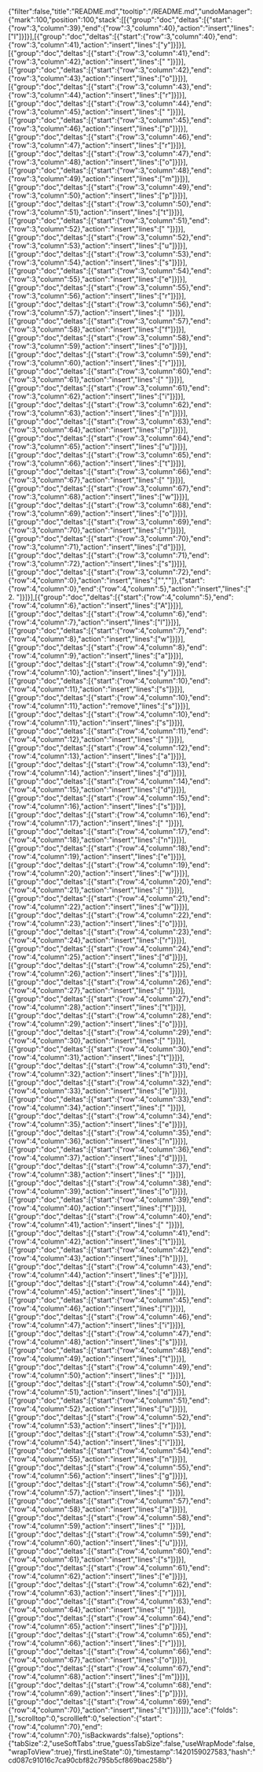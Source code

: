 {"filter":false,"title":"README.md","tooltip":"/README.md","undoManager":{"mark":100,"position":100,"stack":[[{"group":"doc","deltas":[{"start":{"row":3,"column":39},"end":{"row":3,"column":40},"action":"insert","lines":["l"]}]}],[{"group":"doc","deltas":[{"start":{"row":3,"column":40},"end":{"row":3,"column":41},"action":"insert","lines":["y"]}]}],[{"group":"doc","deltas":[{"start":{"row":3,"column":41},"end":{"row":3,"column":42},"action":"insert","lines":[" "]}]}],[{"group":"doc","deltas":[{"start":{"row":3,"column":42},"end":{"row":3,"column":43},"action":"insert","lines":["o"]}]}],[{"group":"doc","deltas":[{"start":{"row":3,"column":43},"end":{"row":3,"column":44},"action":"insert","lines":["r"]}]}],[{"group":"doc","deltas":[{"start":{"row":3,"column":44},"end":{"row":3,"column":45},"action":"insert","lines":[" "]}]}],[{"group":"doc","deltas":[{"start":{"row":3,"column":45},"end":{"row":3,"column":46},"action":"insert","lines":["p"]}]}],[{"group":"doc","deltas":[{"start":{"row":3,"column":46},"end":{"row":3,"column":47},"action":"insert","lines":["r"]}]}],[{"group":"doc","deltas":[{"start":{"row":3,"column":47},"end":{"row":3,"column":48},"action":"insert","lines":["o"]}]}],[{"group":"doc","deltas":[{"start":{"row":3,"column":48},"end":{"row":3,"column":49},"action":"insert","lines":["m"]}]}],[{"group":"doc","deltas":[{"start":{"row":3,"column":49},"end":{"row":3,"column":50},"action":"insert","lines":["p"]}]}],[{"group":"doc","deltas":[{"start":{"row":3,"column":50},"end":{"row":3,"column":51},"action":"insert","lines":["t"]}]}],[{"group":"doc","deltas":[{"start":{"row":3,"column":51},"end":{"row":3,"column":52},"action":"insert","lines":[" "]}]}],[{"group":"doc","deltas":[{"start":{"row":3,"column":52},"end":{"row":3,"column":53},"action":"insert","lines":["u"]}]}],[{"group":"doc","deltas":[{"start":{"row":3,"column":53},"end":{"row":3,"column":54},"action":"insert","lines":["s"]}]}],[{"group":"doc","deltas":[{"start":{"row":3,"column":54},"end":{"row":3,"column":55},"action":"insert","lines":["e"]}]}],[{"group":"doc","deltas":[{"start":{"row":3,"column":55},"end":{"row":3,"column":56},"action":"insert","lines":["r"]}]}],[{"group":"doc","deltas":[{"start":{"row":3,"column":56},"end":{"row":3,"column":57},"action":"insert","lines":[" "]}]}],[{"group":"doc","deltas":[{"start":{"row":3,"column":57},"end":{"row":3,"column":58},"action":"insert","lines":["f"]}]}],[{"group":"doc","deltas":[{"start":{"row":3,"column":58},"end":{"row":3,"column":59},"action":"insert","lines":["o"]}]}],[{"group":"doc","deltas":[{"start":{"row":3,"column":59},"end":{"row":3,"column":60},"action":"insert","lines":["r"]}]}],[{"group":"doc","deltas":[{"start":{"row":3,"column":60},"end":{"row":3,"column":61},"action":"insert","lines":[" "]}]}],[{"group":"doc","deltas":[{"start":{"row":3,"column":61},"end":{"row":3,"column":62},"action":"insert","lines":["i"]}]}],[{"group":"doc","deltas":[{"start":{"row":3,"column":62},"end":{"row":3,"column":63},"action":"insert","lines":["n"]}]}],[{"group":"doc","deltas":[{"start":{"row":3,"column":63},"end":{"row":3,"column":64},"action":"insert","lines":["p"]}]}],[{"group":"doc","deltas":[{"start":{"row":3,"column":64},"end":{"row":3,"column":65},"action":"insert","lines":["u"]}]}],[{"group":"doc","deltas":[{"start":{"row":3,"column":65},"end":{"row":3,"column":66},"action":"insert","lines":["t"]}]}],[{"group":"doc","deltas":[{"start":{"row":3,"column":66},"end":{"row":3,"column":67},"action":"insert","lines":[" "]}]}],[{"group":"doc","deltas":[{"start":{"row":3,"column":67},"end":{"row":3,"column":68},"action":"insert","lines":["w"]}]}],[{"group":"doc","deltas":[{"start":{"row":3,"column":68},"end":{"row":3,"column":69},"action":"insert","lines":["o"]}]}],[{"group":"doc","deltas":[{"start":{"row":3,"column":69},"end":{"row":3,"column":70},"action":"insert","lines":["r"]}]}],[{"group":"doc","deltas":[{"start":{"row":3,"column":70},"end":{"row":3,"column":71},"action":"insert","lines":["d"]}]}],[{"group":"doc","deltas":[{"start":{"row":3,"column":71},"end":{"row":3,"column":72},"action":"insert","lines":["s"]}]}],[{"group":"doc","deltas":[{"start":{"row":3,"column":72},"end":{"row":4,"column":0},"action":"insert","lines":["",""]},{"start":{"row":4,"column":0},"end":{"row":4,"column":5},"action":"insert","lines":["  2. "]}]}],[{"group":"doc","deltas":[{"start":{"row":4,"column":5},"end":{"row":4,"column":6},"action":"insert","lines":["A"]}]}],[{"group":"doc","deltas":[{"start":{"row":4,"column":6},"end":{"row":4,"column":7},"action":"insert","lines":["l"]}]}],[{"group":"doc","deltas":[{"start":{"row":4,"column":7},"end":{"row":4,"column":8},"action":"insert","lines":["w"]}]}],[{"group":"doc","deltas":[{"start":{"row":4,"column":8},"end":{"row":4,"column":9},"action":"insert","lines":["a"]}]}],[{"group":"doc","deltas":[{"start":{"row":4,"column":9},"end":{"row":4,"column":10},"action":"insert","lines":["y"]}]}],[{"group":"doc","deltas":[{"start":{"row":4,"column":10},"end":{"row":4,"column":11},"action":"insert","lines":["s"]}]}],[{"group":"doc","deltas":[{"start":{"row":4,"column":10},"end":{"row":4,"column":11},"action":"remove","lines":["s"]}]}],[{"group":"doc","deltas":[{"start":{"row":4,"column":10},"end":{"row":4,"column":11},"action":"insert","lines":["s"]}]}],[{"group":"doc","deltas":[{"start":{"row":4,"column":11},"end":{"row":4,"column":12},"action":"insert","lines":[" "]}]}],[{"group":"doc","deltas":[{"start":{"row":4,"column":12},"end":{"row":4,"column":13},"action":"insert","lines":["a"]}]}],[{"group":"doc","deltas":[{"start":{"row":4,"column":13},"end":{"row":4,"column":14},"action":"insert","lines":["d"]}]}],[{"group":"doc","deltas":[{"start":{"row":4,"column":14},"end":{"row":4,"column":15},"action":"insert","lines":["d"]}]}],[{"group":"doc","deltas":[{"start":{"row":4,"column":15},"end":{"row":4,"column":16},"action":"insert","lines":["s"]}]}],[{"group":"doc","deltas":[{"start":{"row":4,"column":16},"end":{"row":4,"column":17},"action":"insert","lines":[" "]}]}],[{"group":"doc","deltas":[{"start":{"row":4,"column":17},"end":{"row":4,"column":18},"action":"insert","lines":["n"]}]}],[{"group":"doc","deltas":[{"start":{"row":4,"column":18},"end":{"row":4,"column":19},"action":"insert","lines":["e"]}]}],[{"group":"doc","deltas":[{"start":{"row":4,"column":19},"end":{"row":4,"column":20},"action":"insert","lines":["w"]}]}],[{"group":"doc","deltas":[{"start":{"row":4,"column":20},"end":{"row":4,"column":21},"action":"insert","lines":[" "]}]}],[{"group":"doc","deltas":[{"start":{"row":4,"column":21},"end":{"row":4,"column":22},"action":"insert","lines":["w"]}]}],[{"group":"doc","deltas":[{"start":{"row":4,"column":22},"end":{"row":4,"column":23},"action":"insert","lines":["o"]}]}],[{"group":"doc","deltas":[{"start":{"row":4,"column":23},"end":{"row":4,"column":24},"action":"insert","lines":["r"]}]}],[{"group":"doc","deltas":[{"start":{"row":4,"column":24},"end":{"row":4,"column":25},"action":"insert","lines":["d"]}]}],[{"group":"doc","deltas":[{"start":{"row":4,"column":25},"end":{"row":4,"column":26},"action":"insert","lines":["s"]}]}],[{"group":"doc","deltas":[{"start":{"row":4,"column":26},"end":{"row":4,"column":27},"action":"insert","lines":[" "]}]}],[{"group":"doc","deltas":[{"start":{"row":4,"column":27},"end":{"row":4,"column":28},"action":"insert","lines":["t"]}]}],[{"group":"doc","deltas":[{"start":{"row":4,"column":28},"end":{"row":4,"column":29},"action":"insert","lines":["o"]}]}],[{"group":"doc","deltas":[{"start":{"row":4,"column":29},"end":{"row":4,"column":30},"action":"insert","lines":[" "]}]}],[{"group":"doc","deltas":[{"start":{"row":4,"column":30},"end":{"row":4,"column":31},"action":"insert","lines":["t"]}]}],[{"group":"doc","deltas":[{"start":{"row":4,"column":31},"end":{"row":4,"column":32},"action":"insert","lines":["h"]}]}],[{"group":"doc","deltas":[{"start":{"row":4,"column":32},"end":{"row":4,"column":33},"action":"insert","lines":["e"]}]}],[{"group":"doc","deltas":[{"start":{"row":4,"column":33},"end":{"row":4,"column":34},"action":"insert","lines":[" "]}]}],[{"group":"doc","deltas":[{"start":{"row":4,"column":34},"end":{"row":4,"column":35},"action":"insert","lines":["e"]}]}],[{"group":"doc","deltas":[{"start":{"row":4,"column":35},"end":{"row":4,"column":36},"action":"insert","lines":["n"]}]}],[{"group":"doc","deltas":[{"start":{"row":4,"column":36},"end":{"row":4,"column":37},"action":"insert","lines":["d"]}]}],[{"group":"doc","deltas":[{"start":{"row":4,"column":37},"end":{"row":4,"column":38},"action":"insert","lines":[" "]}]}],[{"group":"doc","deltas":[{"start":{"row":4,"column":38},"end":{"row":4,"column":39},"action":"insert","lines":["o"]}]}],[{"group":"doc","deltas":[{"start":{"row":4,"column":39},"end":{"row":4,"column":40},"action":"insert","lines":["f"]}]}],[{"group":"doc","deltas":[{"start":{"row":4,"column":40},"end":{"row":4,"column":41},"action":"insert","lines":[" "]}]}],[{"group":"doc","deltas":[{"start":{"row":4,"column":41},"end":{"row":4,"column":42},"action":"insert","lines":["t"]}]}],[{"group":"doc","deltas":[{"start":{"row":4,"column":42},"end":{"row":4,"column":43},"action":"insert","lines":["h"]}]}],[{"group":"doc","deltas":[{"start":{"row":4,"column":43},"end":{"row":4,"column":44},"action":"insert","lines":["e"]}]}],[{"group":"doc","deltas":[{"start":{"row":4,"column":44},"end":{"row":4,"column":45},"action":"insert","lines":[" "]}]}],[{"group":"doc","deltas":[{"start":{"row":4,"column":45},"end":{"row":4,"column":46},"action":"insert","lines":["l"]}]}],[{"group":"doc","deltas":[{"start":{"row":4,"column":46},"end":{"row":4,"column":47},"action":"insert","lines":["i"]}]}],[{"group":"doc","deltas":[{"start":{"row":4,"column":47},"end":{"row":4,"column":48},"action":"insert","lines":["s"]}]}],[{"group":"doc","deltas":[{"start":{"row":4,"column":48},"end":{"row":4,"column":49},"action":"insert","lines":["t"]}]}],[{"group":"doc","deltas":[{"start":{"row":4,"column":49},"end":{"row":4,"column":50},"action":"insert","lines":[" "]}]}],[{"group":"doc","deltas":[{"start":{"row":4,"column":50},"end":{"row":4,"column":51},"action":"insert","lines":["d"]}]}],[{"group":"doc","deltas":[{"start":{"row":4,"column":51},"end":{"row":4,"column":52},"action":"insert","lines":["u"]}]}],[{"group":"doc","deltas":[{"start":{"row":4,"column":52},"end":{"row":4,"column":53},"action":"insert","lines":["r"]}]}],[{"group":"doc","deltas":[{"start":{"row":4,"column":53},"end":{"row":4,"column":54},"action":"insert","lines":["i"]}]}],[{"group":"doc","deltas":[{"start":{"row":4,"column":54},"end":{"row":4,"column":55},"action":"insert","lines":["n"]}]}],[{"group":"doc","deltas":[{"start":{"row":4,"column":55},"end":{"row":4,"column":56},"action":"insert","lines":["g"]}]}],[{"group":"doc","deltas":[{"start":{"row":4,"column":56},"end":{"row":4,"column":57},"action":"insert","lines":[" "]}]}],[{"group":"doc","deltas":[{"start":{"row":4,"column":57},"end":{"row":4,"column":58},"action":"insert","lines":["a"]}]}],[{"group":"doc","deltas":[{"start":{"row":4,"column":58},"end":{"row":4,"column":59},"action":"insert","lines":[" "]}]}],[{"group":"doc","deltas":[{"start":{"row":4,"column":59},"end":{"row":4,"column":60},"action":"insert","lines":["u"]}]}],[{"group":"doc","deltas":[{"start":{"row":4,"column":60},"end":{"row":4,"column":61},"action":"insert","lines":["s"]}]}],[{"group":"doc","deltas":[{"start":{"row":4,"column":61},"end":{"row":4,"column":62},"action":"insert","lines":["e"]}]}],[{"group":"doc","deltas":[{"start":{"row":4,"column":62},"end":{"row":4,"column":63},"action":"insert","lines":["r"]}]}],[{"group":"doc","deltas":[{"start":{"row":4,"column":63},"end":{"row":4,"column":64},"action":"insert","lines":[" "]}]}],[{"group":"doc","deltas":[{"start":{"row":4,"column":64},"end":{"row":4,"column":65},"action":"insert","lines":["p"]}]}],[{"group":"doc","deltas":[{"start":{"row":4,"column":65},"end":{"row":4,"column":66},"action":"insert","lines":["r"]}]}],[{"group":"doc","deltas":[{"start":{"row":4,"column":66},"end":{"row":4,"column":67},"action":"insert","lines":["o"]}]}],[{"group":"doc","deltas":[{"start":{"row":4,"column":67},"end":{"row":4,"column":68},"action":"insert","lines":["m"]}]}],[{"group":"doc","deltas":[{"start":{"row":4,"column":68},"end":{"row":4,"column":69},"action":"insert","lines":["p"]}]}],[{"group":"doc","deltas":[{"start":{"row":4,"column":69},"end":{"row":4,"column":70},"action":"insert","lines":["t"]}]}]]},"ace":{"folds":[],"scrolltop":0,"scrollleft":0,"selection":{"start":{"row":4,"column":70},"end":{"row":4,"column":70},"isBackwards":false},"options":{"tabSize":2,"useSoftTabs":true,"guessTabSize":false,"useWrapMode":false,"wrapToView":true},"firstLineState":0},"timestamp":1420159027583,"hash":"cd087c91016c7ca90cbf82c795b5cf869bac258b"}